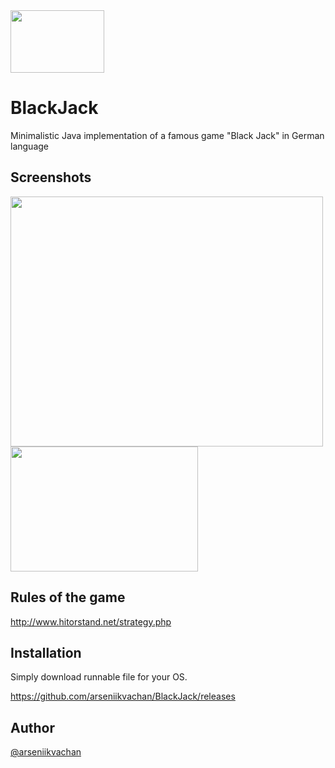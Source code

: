 <img src="https://i.postimg.cc/s2y4fk3c/download-cards-31220.png" width="150" height="100">

# BlackJack 

Minimalistic Java implementation of a famous game "Black Jack" in German language


## Screenshots

<img src="https://i.postimg.cc/Qd5VYVG4/s1BJ.png" width="500" height="400">
<img src="https://i.postimg.cc/VsC6kd5Y/s2BJ.png" width="300" height="200">

## Rules of the game

http://www.hitorstand.net/strategy.php

## Installation

Simply download runnable file for your OS.

https://github.com/arseniikvachan/BlackJack/releases

## Author

[@arseniikvachan](https://github.com/arseniikvachan)

